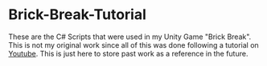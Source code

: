 # Brick-Break-Tutorial
These are the C# Scripts that were used in my Unity Game "Brick Break". This is not my original work since all of 
this was done following a tutorial on [Youtube](https://www.youtube.com/playlist?list=PLWKjhJtqVAbmh6kzCSUon-SoTaMvXnHMB). This is just here
to store past work as a reference in the future.
